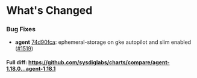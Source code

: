 # What's Changed

### Bug Fixes
- **agent** [74d90fca](https://github.com/sysdiglabs/charts/commit/74d90fcae6332638233fb3a959dd724b30d82989): ephemeral-storage on gke autopilot and slim enabled ([#1519](https://github.com/sysdiglabs/charts/issues/1519))
#### Full diff: https://github.com/sysdiglabs/charts/compare/agent-1.18.0...agent-1.18.1
